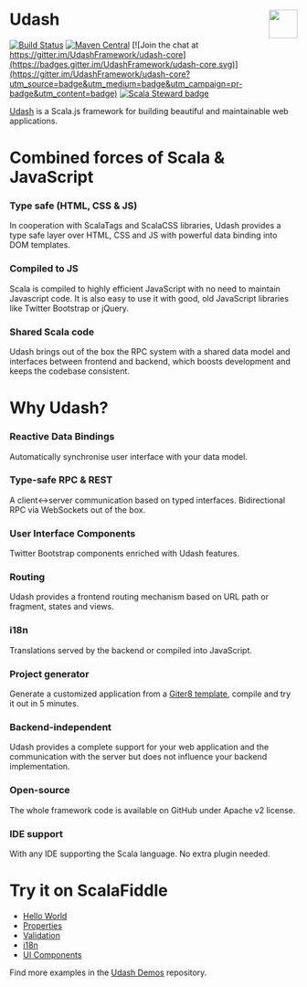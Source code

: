 # Udash [<img align="right" height="50px" src="https://avsystem.github.io/Anjay-doc/_images/avsystem_logo.png">](http://www.avsystem.com/)
[![Build Status](https://travis-ci.org/UdashFramework/udash-core.svg?branch=master)](https://travis-ci.org/UdashFramework/udash-core) 
[![Maven Central](https://maven-badges.herokuapp.com/maven-central/io.udash/udash-core_2.12/badge.svg)](https://maven-badges.herokuapp.com/maven-central/io.udash/udash-core_2.12)
[![Join the chat at https://gitter.im/UdashFramework/udash-core](https://badges.gitter.im/UdashFramework/udash-core.svg)](https://gitter.im/UdashFramework/udash-core?utm_source=badge&utm_medium=badge&utm_campaign=pr-badge&utm_content=badge)
[![Scala Steward badge](https://img.shields.io/badge/Scala_Steward-helping-blue.svg?style=flat&logo=data:image/png;base64,iVBORw0KGgoAAAANSUhEUgAAAA4AAAAQCAMAAAARSr4IAAAAVFBMVEUAAACHjojlOy5NWlrKzcYRKjGFjIbp293YycuLa3pYY2LSqql4f3pCUFTgSjNodYRmcXUsPD/NTTbjRS+2jomhgnzNc223cGvZS0HaSD0XLjbaSjElhIr+AAAAAXRSTlMAQObYZgAAAHlJREFUCNdNyosOwyAIhWHAQS1Vt7a77/3fcxxdmv0xwmckutAR1nkm4ggbyEcg/wWmlGLDAA3oL50xi6fk5ffZ3E2E3QfZDCcCN2YtbEWZt+Drc6u6rlqv7Uk0LdKqqr5rk2UCRXOk0vmQKGfc94nOJyQjouF9H/wCc9gECEYfONoAAAAASUVORK5CYII=)](https://scala-steward.org)

[Udash](http://udash.io/) is a Scala.js framework for building beautiful and maintainable web applications.

# Combined forces of Scala & JavaScript

### Type safe (HTML, CSS & JS)
In cooperation with ScalaTags and ScalaCSS libraries, Udash provides a type safe layer over HTML, CSS and JS 
with powerful data binding into DOM templates.

### Compiled to JS
Scala is compiled to highly efficient JavaScript with no need to maintain Javascript code. 
It is also easy to use it with good, old JavaScript libraries like Twitter Bootstrap or jQuery.

### Shared Scala code
Udash brings out of the box the RPC system with a shared data model and interfaces between frontend and backend, 
which boosts development and keeps the codebase consistent.

# Why Udash?

### Reactive Data Bindings
Automatically synchronise user interface with your data model.

### Type-safe RPC & REST
A client↔server communication based on typed interfaces. Bidirectional RPC via WebSockets out of the box.

### User Interface Components
Twitter Bootstrap components enriched with Udash features.

### Routing
Udash provides a frontend routing mechanism based on URL path or fragment, states and views.

### i18n
Translations served by the backend or compiled into JavaScript.

### Project generator 
Generate a customized application from a [Giter8 template](https://github.com/UdashFramework/udash.g8), compile and try it out in 5 minutes.

### Backend-independent
Udash provides a complete support for your web application and the communication with the server but does not influence your backend implementation.

### Open-source
The whole framework code is available on GitHub under Apache v2 license.

### IDE support
With any IDE supporting the Scala language. No extra plugin needed.

# Try it on ScalaFiddle

* [Hello World](https://scalafiddle.io/sf/z8zY6cP/0)
* [Properties](https://scalafiddle.io/sf/OZe6XBJ/2)
* [Validation](https://scalafiddle.io/sf/Yiz0JO2/0)
* [i18n](https://scalafiddle.io/sf/ll4AVYz/0)
* [UI Components](https://scalafiddle.io/sf/13Wn0gZ/0)

Find more examples in the [Udash Demos](https://github.com/UdashFramework/udash-demos) repository.

